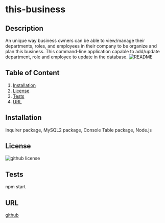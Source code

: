 # this-business
## Description 
An unique way business owners can be able to view/manage their departments, roles, and employees in their company to be organize and plan this business. This command-line application capable to add/update department, role and employee to update in the database. 
  ![README](businessgif.gif)
   ## Table of Content
  1. [Installation](#installation)
  2. [License](#license)
  3. [Tests](#tests)
  4. [URL](#URL)
  ## Installation 
   Inquirer package,
   MySQL2 package,
   Console Table package,
   Node.js 
  ## License 
  ![github license](https://img.shields.io/badge/license-ISC-blue.svg)
  ## Tests
   npm start
  ## URL
  [github](https://github.com/Champion113/this-business)
  
 